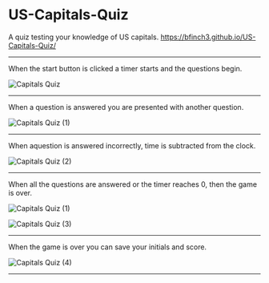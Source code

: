 # US-Capitals-Quiz
A quiz testing your knowledge of US capitals.
https://bfinch3.github.io/US-Capitals-Quiz/


<hr>

When the start button is clicked a timer starts and the questions begin.

![Capitals Quiz](https://github.com/Bfinch3/US-Capitals-Quiz/assets/144380049/c36e5bcd-2a0d-4256-b049-b9a7f2a639c3)

<hr>

When a question is answered you are presented with another question.

![Capitals Quiz (1)](https://github.com/Bfinch3/US-Capitals-Quiz/assets/144380049/208d53e8-86f0-46f2-893c-509f1034426b)

<hr>

When aquestion is answered incorrectly, time is subtracted from the clock.

![Capitals Quiz (2)](https://github.com/Bfinch3/US-Capitals-Quiz/assets/144380049/e4e0da22-cd9b-42a8-b4b2-0996b2cfdff3)

<hr>

When all the questions are answered or the timer reaches 0, then the game is over.

![Capitals Quiz (1)](https://github.com/Bfinch3/US-Capitals-Quiz/assets/144380049/ca1d390d-39cc-4e48-9bbc-f4e8a140c014)

![Capitals Quiz (3)](https://github.com/Bfinch3/US-Capitals-Quiz/assets/144380049/5c7ab00b-c561-4c98-b89a-90bee88f1997)

<hr>

When the game is over you can save your initials and score.

![Capitals Quiz (4)](https://github.com/Bfinch3/US-Capitals-Quiz/assets/144380049/403d8830-476b-45e7-a75d-4aae302fc588)

<hr>
